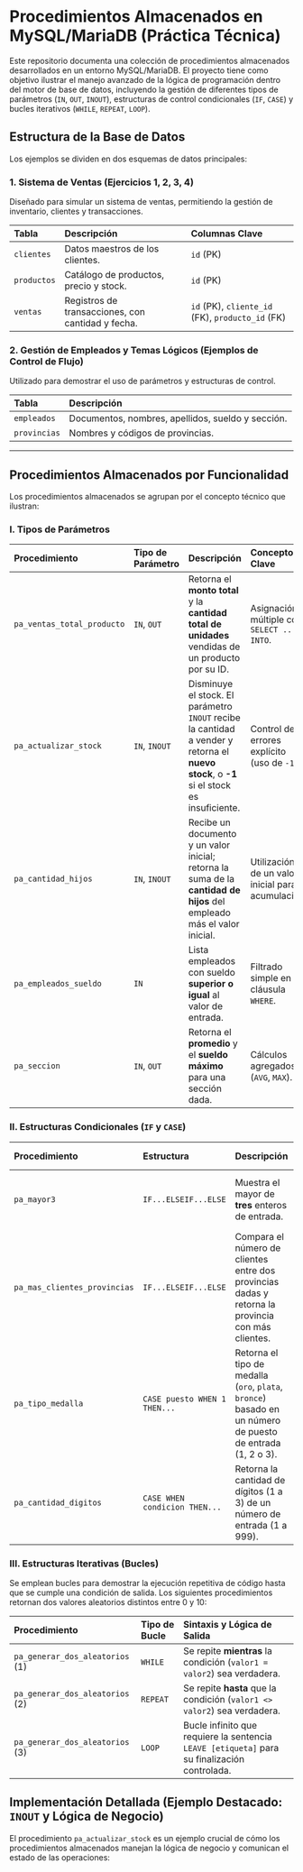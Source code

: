# Procedimientos Almacenados en MySQL/MariaDB (Práctica Técnica)

Este repositorio documenta una colección de procedimientos almacenados desarrollados en un entorno MySQL/MariaDB. El proyecto tiene como objetivo ilustrar el manejo avanzado de la lógica de programación dentro del motor de base de datos, incluyendo la gestión de diferentes tipos de parámetros (`IN`, `OUT`, `INOUT`), estructuras de control condicionales (`IF`, `CASE`) y bucles iterativos (`WHILE`, `REPEAT`, `LOOP`).

## Estructura de la Base de Datos

Los ejemplos se dividen en dos esquemas de datos principales:

### 1. Sistema de Ventas (Ejercicios 1, 2, 3, 4)

Diseñado para simular un sistema de ventas, permitiendo la gestión de inventario, clientes y transacciones.

| Tabla | Descripción | Columnas Clave |
| :--- | :--- | :--- |
| `clientes` | Datos maestros de los clientes. | `id` (PK) |
| `productos` | Catálogo de productos, precio y stock. | `id` (PK) |
| `ventas` | Registros de transacciones, con cantidad y fecha. | `id` (PK), `cliente_id` (FK), `producto_id` (FK) |

### 2. Gestión de Empleados y Temas Lógicos (Ejemplos de Control de Flujo)

Utilizado para demostrar el uso de parámetros y estructuras de control.

| Tabla | Descripción |
| :--- | :--- |
| `empleados` | Documentos, nombres, apellidos, sueldo y sección. |
| `provincias` | Nombres y códigos de provincias. |

---

## Procedimientos Almacenados por Funcionalidad

Los procedimientos almacenados se agrupan por el concepto técnico que ilustran:

### I. Tipos de Parámetros

| Procedimiento | Tipo de Parámetro | Descripción | Concepto Clave |
| :--- | :--- | :--- | :--- |
| `pa_ventas_total_producto` | `IN`, `OUT` | Retorna el **monto total** y la **cantidad total de unidades** vendidas de un producto por su ID. | Asignación múltiple con `SELECT ... INTO`. |
| `pa_actualizar_stock` | `IN`, `INOUT` | Disminuye el stock. El parámetro `INOUT` recibe la cantidad a vender y retorna el **nuevo stock**, o **-1** si el stock es insuficiente. | Control de errores explícito (uso de `-1`). |
| `pa_cantidad_hijos` | `IN`, `INOUT` | Recibe un documento y un valor inicial; retorna la suma de la **cantidad de hijos** del empleado más el valor inicial. | Utilización de un valor inicial para acumulación. |
| `pa_empleados_sueldo` | `IN` | Lista empleados con sueldo **superior o igual** al valor de entrada. | Filtrado simple en la cláusula `WHERE`. |
| `pa_seccion` | `IN`, `OUT` | Retorna el **promedio** y el **sueldo máximo** para una sección dada. | Cálculos agregados (`AVG`, `MAX`). |

### II. Estructuras Condicionales (`IF` y `CASE`)

| Procedimiento | Estructura | Descripción | Concepto Clave |
| :--- | :--- | :--- | :--- |
| `pa_mayor3` | `IF...ELSEIF...ELSE` | Muestra el mayor de **tres** enteros de entrada. | Uso de operadores lógicos (`AND`) en condiciones. |
| `pa_mas_clientes_provincias` | `IF...ELSEIF...ELSE` | Compara el número de clientes entre dos provincias dadas y retorna la provincia con más clientes. | Variables locales (`DECLARE`) y `JOIN`s dentro del procedimiento. |
| `pa_tipo_medalla` | `CASE puesto WHEN 1 THEN...` | Retorna el tipo de medalla (`oro`, `plata`, `bronce`) basado en un número de puesto de entrada (1, 2 o 3). | `CASE` simple con comparación de valores exactos. |
| `pa_cantidad_digitos` | `CASE WHEN condicion THEN...` | Retorna la cantidad de dígitos (1 a 3) de un número de entrada (1 a 999). | `CASE` basado en condiciones lógicas (rangos). |

### III. Estructuras Iterativas (Bucles)

Se emplean bucles para demostrar la ejecución repetitiva de código hasta que se cumple una condición de salida. Los siguientes procedimientos retornan dos valores aleatorios distintos entre 0 y 10:

| Procedimiento | Tipo de Bucle | Sintaxis y Lógica de Salida |
| :--- | :--- | :--- |
| `pa_generar_dos_aleatorios` (1) | `WHILE` | Se repite **mientras** la condición (`valor1 = valor2`) sea verdadera. |
| `pa_generar_dos_aleatorios` (2) | `REPEAT` | Se repite **hasta** que la condición (`valor1 <> valor2`) sea verdadera. |
| `pa_generar_dos_aleatorios` (3) | `LOOP` | Bucle infinito que requiere la sentencia `LEAVE [etiqueta]` para su finalización controlada. |

## Implementación Detallada (Ejemplo Destacado: `INOUT` y Lógica de Negocio)

El procedimiento `pa_actualizar_stock` es un ejemplo crucial de cómo los procedimientos almacenados manejan la lógica de negocio y comunican el estado de las operaciones:


